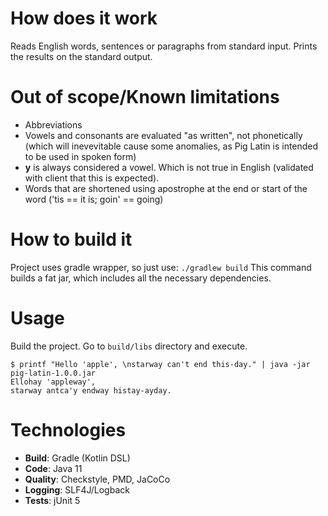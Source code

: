 How does it work
===
Reads English words, sentences or paragraphs from standard input. Prints the results on the standard output.

Out of scope/Known limitations
===
 * Abbreviations
 * Vowels and consonants are evaluated "as written", not phonetically (which will inevevitable cause some anomalies, as Pig Latin is intended to be used in spoken form)
 * **y** is always considered a vowel. Which is not true in English (validated with client that this is expected).
 * Words that are shortened using apostrophe at the end or start of the word ('tis == it is; goin' == going)
 
How to build it
===
Project uses gradle wrapper, so just use:
`./gradlew build`
This command builds a fat jar, which includes all the necessary dependencies.

Usage
===
Build the project. Go to `build/libs` directory and execute.
```
$ printf "Hello 'apple', \nstarway can't end this-day." | java -jar pig-latin-1.0.0.jar
Ellohay 'appleway',
starway antca'y endway histay-ayday.
```

Technologies
===
 * **Build**: Gradle (Kotlin DSL)
 * **Code**: Java 11
 * **Quality**: Checkstyle, PMD, JaCoCo
 * **Logging**: SLF4J/Logback
 * **Tests**: jUnit 5
